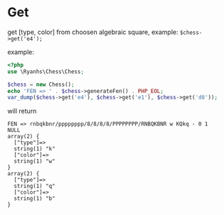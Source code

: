 # Get

get [type, color] from choosen algebraic square, example: `$chess->get('e4');`

example:

```php
<?php
use \Ryanhs\Chess\Chess;

$chess = new Chess();
echo 'FEN => ' . $chess->generateFen() . PHP_EOL;
var_dump($chess->get('e4'), $chess->get('e1'), $chess->get('d8'));
```

will return

```
FEN => rnbqkbnr/pppppppp/8/8/8/8/PPPPPPPP/RNBQKBNR w KQkq - 0 1
NULL
array(2) {
  ["type"]=>
  string(1) "k"
  ["color"]=>
  string(1) "w"
}
array(2) {
  ["type"]=>
  string(1) "q"
  ["color"]=>
  string(1) "b"
}
```
